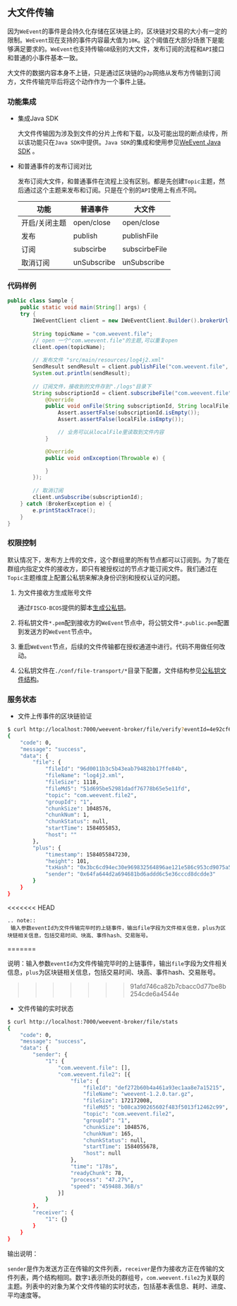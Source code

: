 ## 大文件传输

因为`WeEvent`的事件是会持久化存储在区块链上的，区块链对交易的大小有一定的限制。`WeEvent`现在支持的事件内容最大值为`10K`。这个阈值在大部分场景下是能够满足要求的。`WeEvent`也支持传输`GB`级别的大文件，发布订阅的流程和`API`接口和普通的小事件基本一致。

大文件的数据内容本身不上链，只是通过区块链的`p2p`网络从发布方传输到订阅方，文件传输完毕后将这个动作作为一个事件上链。

### 功能集成
- 集成Java SDK

  大文件传输因为涉及到文件的分片上传和下载，以及可能出现的断点续传，所以该功能只在`Java SDK`中提供。`Java SDK`的集成和使用参见[WeEvent Java SDK](../protocol/weevent-client-sdk.html) 。
  
- 和普通事件的发布订阅对比

  发布订阅大文件，和普通事件在流程上没有区别。都是先创建`Topic`主题，然后通过这个主题来发布和订阅。只是在个别的`API`使用上有点不同。

  | 功能          | 普通事件    | 大文件        |
  | ------------- | ----------- | ------------- |
  | 开启/关闭主题 | open/close  | open/close    |
  | 发布          | publish     | publishFile   |
  | 订阅          | subscirbe   | subscirbeFile |
  | 取消订阅      | unSubscribe | unSubscribe   |


### 代码样例

```java
public class Sample {
    public static void main(String[] args) {
    try {
        IWeEventClient client = new IWeEventClient.Builder().brokerUrl("http://localhost:8080/weevent-broker").build();
        
        String topicName = "com.weevent.file";
        // open 一个"com.weevent.file"的主题,可以重复open
        client.open(topicName);
        
        // 发布文件 "src/main/resources/log4j2.xml"
        SendResult sendResult = client.publishFile("com.weevent.file", new File("src/main/resources/log4j2.xml").getAbsolutePath());
        System.out.println(sendResult);
        
        // 订阅文件，接收到的文件存到"./logs"目录下
        String subscriptionId = client.subscribeFile("com.weevent.file", "./logs", new IWeEventClient.FileListener() {
            @Override
            public void onFile(String subscriptionId, String localFile) {
                Assert.assertFalse(subscriptionId.isEmpty());
                Assert.assertFalse(localFile.isEmpty());

                // 业务可以从localFile里读取到文件内容
            }

            @Override
            public void onException(Throwable e) {

            }
        });
        
        // 取消订阅
        client.unSubscribe(subscriptionId);
    } catch (BrokerException e) {
        e.printStackTrace();
    }
}
```

### 权限控制

默认情况下，发布方上传的文件，这个群组里的所有节点都可以订阅到。为了能在群组内指定文件的接收方，即只有被授权过的节点才能订阅文件。我们通过在`Topic`主题维度上配置公私钥来解决身份识别和授权认证的问题。

1. 为文件接收方生成账号文件

   通过`FISCO-BCOS`提供的脚本[生成公私钥](https://raw.githubusercontent.com/FISCO-BCOS/console/master/tools/get_account.sh)。

2. 将私钥文件`*.pem`配到接收方的`WeEvent`节点中，将公钥文件`*.public.pem`配置到发送方的`WeEvent`节点中。

3. 重启`WeEvent`节点，后续的文件传输都在授权通道中进行。代码不用做任何改动。

4. 公私钥文件在`./conf/file-transport/*`目录下配置，文件结构参见[公私钥文件结构](https://github.com/WeBankFinTech/WeEvent/tree/master/weevent-broker/src/main/resources/file-transport)。

### 服务状态

- 文件上传事件的区块链验证

```bash
$ curl http://localhost:7000/weevent-broker/file/verify?eventId=4e92cf63-9-101
{
	"code": 0,
	"message": "success",
	"data": {
		"file": {
			"fileId": "96d0011b3c5b43eab79482bb17ffe84b",
			"fileName": "log4j2.xml",
			"fileSize": 1118,
			"fileMd5": "51d695be52981dadf76778b65e5e11fd",
			"topic": "com.weevent.file2",
			"groupId": "1",
			"chunkSize": 1048576,
			"chunkNum": 1,
			"chunkStatus": null,
			"startTime": 1584055853,
			"host": ""
		},
		"plus": {
			"timestamp": 1584055847230,
			"height": 101,
			"txHash": "0x3bc6cd94ec30e969832564896ae121e586c953cd9075a5916e44c686ada8f72e",
			"sender": "0x64fa644d2a694681bd6addd6c5e36cccd8dcdde3"
		}
	}
}
```
<<<<<<< HEAD
```eval_rst
.. note::
 输入参数eventId为文件传输完毕时的上链事件，输出file字段为文件相关信息，plus为区块链相关信息，包括交易时间、块高、事件hash、交易账号。
```
=======

说明：输入参数`eventId`为文件传输完毕时的上链事件，输出`file`字段为文件相关信息，`plus`为区块链相关信息，包括交易时间、块高、事件hash、交易账号。

>>>>>>> 91afd746ca82b7cbacc0d77be8b254cde6a4544e
- 文件传输的实时状态

```bash
$ curl http://localhost:7000/weevent-broker/file/stats
{
	"code": 0,
	"message": "success",
	"data": {
		"sender": {
			"1": {
				"com.weevent.file": [],
				"com.weevent.file2": [{
					"file": {
						"fileId": "def272b60b4a461a93ec1aa8e7a15215",
						"fileName": "weevent-1.2.0.tar.gz",
						"fileSize": 172172008,
						"fileMd5": "b08ca390265602f483f5013f12462c99",
						"topic": "com.weevent.file2",
						"groupId": "1",
						"chunkSize": 1048576,
						"chunkNum": 165,
						"chunkStatus": null,
						"startTime": 1584055678,
						"host": null						
					},
					"time": "178s",
					"readyChunk": 78,
					"process": "47.27%",
					"speed": "459488.36B/s"
				}]
			}
		},
		"receiver": {
			"1": {}
		}
	}
}
```

输出说明：

`sender`是作为发送方正在传输的文件列表，`receiver`是作为接收方正在传输的文件列表，两个结构相同。数字`1`表示所处的群组号，`com.weevent.file2`为关联的主题。列表中的对象为某个文件传输的实时状态，包括基本表信息、耗时、进度、平均速度等。

